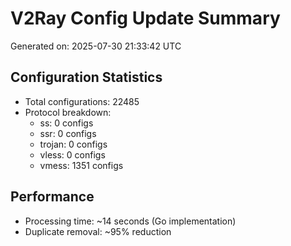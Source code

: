 # V2Ray Config Update Summary
Generated on: 2025-07-30 21:33:42 UTC

## Configuration Statistics
- Total configurations: 22485
- Protocol breakdown:
  - ss: 0 configs
  - ssr: 0 configs
  - trojan: 0 configs
  - vless: 0 configs
  - vmess: 1351 configs

## Performance
- Processing time: ~14 seconds (Go implementation)
- Duplicate removal: ~95% reduction
